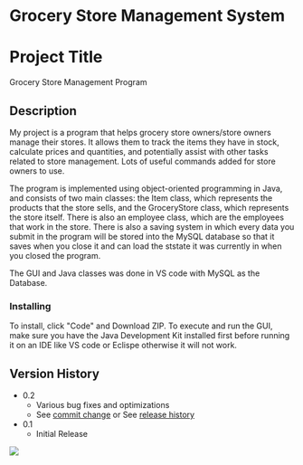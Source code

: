 # Grocery Store Management System

# Project Title

Grocery Store Management Program
## Description

My project is a program that helps grocery store owners/store owners manage their stores. It allows them to track the items they have in stock, calculate prices and quantities, and potentially assist with other tasks related to store management. Lots of useful commands added for store owners to use.

The program is implemented using object-oriented programming in Java, and consists of two main classes: the Item class, which represents the products that the store sells, and the GroceryStore class, which represents the store itself. There is also an employee class, which are the employees that work in the store. There is also a saving system in which every data you submit in the program will be stored into the MySQL database so that it saves when you close it and can load the ststate it was currently in when you closed the program.

The GUI and Java classes was done in VS code with MySQL as the Database.

### Installing

To install, click "Code" and Download ZIP. 
To execute and run the GUI, make sure you have the Java Development Kit installed first before running it on an IDE like VS code or Eclispe otherwise it will not work.


## Version History

* 0.2
    * Various bug fixes and optimizations
    * See [commit change]() or See [release history]()
* 0.1
    * Initial Release

![](https://github.com/AuraCodez/GroceryStore/blob/main/programDemo.gif)



